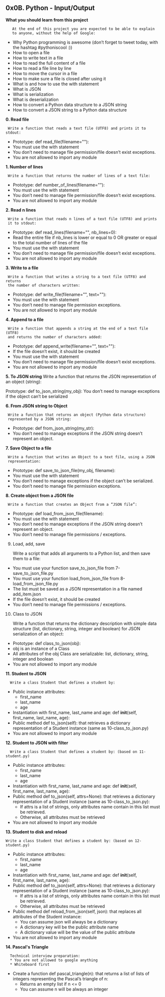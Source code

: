 ## 0x0B. Python - Input/Output

**What you should learn from this project**

       At the end of this project you are expected to be able to explain
       to anyone, without the help of Google:

* Why Python programming is awesome (don’t forget to tweet today, with
  the hashtag #pythoniscool :))
* How to open a file
* How to write text in a file
* How to read the full content of a file
* How to read a file line by line
* How to move the cursor in a file
* How to make sure a file is closed after using it
* What is and how to use the with statement
* What is JSON
* What is serialization
* What is deserialization
* How to convert a Python data structure to a JSON string
* How to convert a JSON string to a Python data structure

**0. Read file**

     Write a function that reads a text file (UTF8) and prints it to stdout:

* Prototype: def read_file(filename=""):
* You must use the with statement
* You don’t need to manage file permission/file doesn’t exist exceptions.
* You are not allowed to import any module

**1. Number of lines**

     Write a function that returns the number of lines of a text file:

* Prototype: def number_of_lines(filename=""):
* You must use the with statement
* You don’t need to manage file permission/file doesn’t exist exceptions.
* You are not allowed to import any module

**2. Read n lines**

     Write a function that reads n lines of a text file (UTF8) and prints
     it to stdout:

* Prototype: def read_lines(filename="", nb_lines=0):
* Read the entire file if nb_lines is lower or equal to 0 OR greater or equal
  to the total number of lines of the file
* You must use the with statement
* You don’t need to manage file permission/file doesn’t exist exceptions.
* You are not allowed to import any module

**3. Write to a file**

     Write a function that writes a string to a text file (UTF8) and returns
     the number of characters written:

* Prototype: def write_file(filename="", text=""):
* You must use the with statement
* You don’t need to manage file permission exceptions.
* You are not allowed to import any module

**4. Append to a file**

     Write a function that appends a string at the end of a text file (UTF8)
     and returns the number of characters added:

* Prototype: def append_write(filename="", text=""):
* If the file doesn’t exist, it should be created
* You must use the with statement
* You don’t need to manage file permission/file doesn’t exist exceptions.
* You are not allowed to import any module

**5. To JSON string**
Write a function that returns the JSON representation of an object (string):

Prototype: def to_json_string(my_obj):
You don’t need to manage exceptions if the object can’t be serialized

**6. From JSON string to Object**

     Write a function that returns an object (Python data structure)
     represented by a JSON string:

* Prototype: def from_json_string(my_str):
* You don’t need to manage exceptions if the JSON string doesn’t represent an
  object.

**7. Save Object to a file**

     Write a function that writes an Object to a text file, using a JSON
     representation:

* Prototype: def save_to_json_file(my_obj, filename):
* You must use the with statement
* You don’t need to manage exceptions if the object can’t be serialized.
* You don’t need to manage file permission exceptions.

**8. Create object from a JSON file**

     Write a function that creates an Object from a “JSON file”:

* Prototype: def load_from_json_file(filename):
* You must use the with statement
* You don’t need to manage exceptions if the JSON string doesn’t represent
  an object.
* You don’t need to manage file permissions / exceptions.

9. Load, add, save

   Write a script that adds all arguments to a Python list, and then save
   them to a file:

* You must use your function save_to_json_file from 7-save_to_json_file.py
* You must use your function load_from_json_file from 8-load_from_json_file.py
* The list must be saved as a JSON representation in a file named add_item.json
* If the file doesn’t exist, it should be created
* You don’t need to manage file permissions / exceptions.

10. Class to JSON

    Write a function that returns the dictionary description with simple data
    structure (list, dictionary, string, integer and boolean) for JSON
    serialization of an object:

* Prototype: def class_to_json(obj):
* obj is an instance of a Class
* All attributes of the obj Class are serializable: list, dictionary, string,
  integer and boolean
* You are not allowed to import any module

**11. Student to JSON**

      Write a class Student that defines a student by:

* Public instance attributes:
  * first_name
  * last_name
  * age
* Instantiation with first_name, last_name and age:
  def __init__(self, first_name, last_name, age):
* Public method def to_json(self): that retrieves a dictionary representation
  of a Student instance (same as 10-class_to_json.py)
* You are not allowed to import any module

**12. Student to JSON with filter**

      Write a class Student that defines a student by: (based on 11-student.py)

* Public instance attributes:
  * first_name
  * last_name
  * age
* Instantiation with first_name, last_name and age:
  def __init__(self, first_name, last_name, age):
* Public method def to_json(self, attrs=None): that retrieves a dictionary
  representation of a Student instance (same as 10-class_to_json.py):
  * If attrs is a list of strings, only attributes name contain in this list
    must be retrieved.
  * Otherwise, all attributes must be retrieved
* You are not allowed to import any module

**13. Student to disk and reload**

    Write a class Student that defines a student by: (based on 12-student.py)

* Public instance attributes:
  * first_name
  * last_name
  * age
* Instantiation with first_name, last_name and age:
  def __init__(self, first_name, last_name, age):
* Public method def to_json(self, attrs=None): that retrieves a dictionary
  representation of a Student instance (same as 10-class_to_json.py):
  * If attrs is a list of strings, only attributes name contain in this list
    must be retrieved.
  * Otherwise, all attributes must be retrieved
* Public method def reload_from_json(self, json): that replaces all attributes
  of the Student instance:
  * You can assume json will always be a dictionary
  * A dictionary key will be the public attribute name
  * A dictionary value will be the value of the public attribute
* You are not allowed to import any module

**14. Pascal's Triangle**

      Technical interview preparation:
      * You are not allowed to google anything
      * Whiteboard first

* Create a function def pascal_triangle(n): that returns a list of lists of
  integers representing the Pascal’s triangle of n:
  * Returns an empty list if n <= 0
  * You can assume n will be always an integer